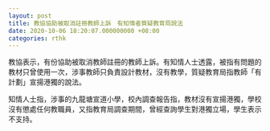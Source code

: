 ```yaml
---
layout: post
title: 教協協助被取消註冊教師上訴　有知情者質疑教育局說法
date: 2020-10-06 18:20:07.000000000 +08:00
categories: rthk
---
```


教協表示，有份協助被取消教師註冊的教師上訴。有知情人士透露，被指有問題的教材只曾使用一次，涉事教師只負責設計教材，沒有教學，質疑教育局指教師「有計劃」宣揚港獨的說法。

知情人士指，涉事的九龍塘宣道小學，校內調查報告指，教材沒有宣揚港獨，學校沒有懲處任何教職員，又指教育局調查期間，曾經查詢學生對港獨立場，學生表示不支持。
